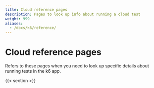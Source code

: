```yaml
---
title: Cloud reference pages
description: Pages to look up info about running a cloud test
weight: 999
aliases:
  - /docs/k6/reference/
---
```


# Cloud reference pages

Refers to these pages when you need to look up specific details about running tests in the k6 app.

{{< section >}}

